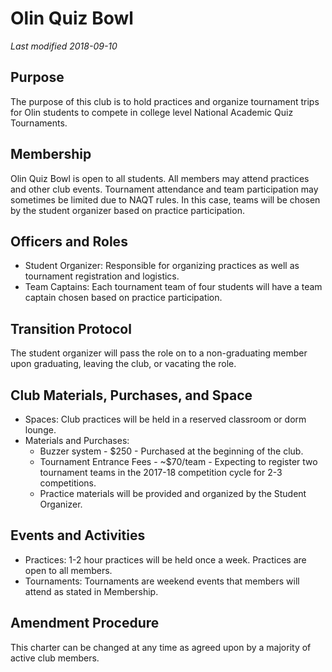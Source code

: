 # Olin Quiz Bowl
*Last modified 2018-09-10*

## Purpose
The purpose of this club is to hold practices and organize tournament trips for Olin students to compete in college level National Academic Quiz Tournaments.

## Membership
Olin Quiz Bowl is open to all students.  All members may attend practices and other club events.  Tournament attendance and team participation may sometimes be limited due to NAQT rules.  In this case, teams will be chosen by the student organizer based on practice participation.

## Officers and Roles
* Student Organizer: Responsible for organizing practices as well as tournament registration and logistics.
* Team Captains: Each tournament team of four students will have a team captain chosen based on practice participation.

## Transition Protocol
The student organizer will pass the role on to a non-graduating member upon graduating, leaving the club, or vacating the role.

## Club Materials, Purchases, and Space
* Spaces: Club practices will be held in a reserved classroom or dorm lounge.
* Materials and Purchases:
  * Buzzer system - $250 - Purchased at the beginning of the club.
  * Tournament Entrance Fees - ~$70/team - Expecting to register two tournament teams in the 2017-18 competition cycle for 2-3 competitions.
  * Practice materials will be provided and organized by the Student Organizer.

## Events and Activities
* Practices: 1-2 hour practices will be held once a week.  Practices are open to all members.
* Tournaments: Tournaments are weekend events that members will attend as stated in Membership. 

## Amendment Procedure
This charter can be changed at any time as agreed upon by a majority of active club members.
